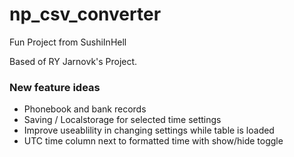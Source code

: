 # np_csv_converter

Fun Project from SushiInHell

Based of RY Jarnovk's Project.

### New feature ideas

- Phonebook and bank records
- Saving / Localstorage for selected time settings
- Improve useablility in changing settings while table is loaded
- UTC time column next to formatted time with show/hide toggle
